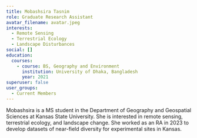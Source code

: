 ```yaml
---
title: Mobashsira Tasnim
role: Graduate Research Assistant
avatar_filename: avatar.jpeg
interests:
  - Remote Sensing 
  - Terrestrial Ecology
  - Landscape Disturbances
social: []
education:
  courses:
    - course: BS, Geography and Environment
      institution: University of Dhaka, Bangladesh
      year: 2021
superuser: false
user_groups:
  - Current Members
---
```

Mobashsira is a MS student in the Department of Geography and Geospatial Sciences at Kansas State University. She is interested in remote sensing, terrestrial ecology, and landscape change. She worked as an RA in 2023 to develop datasets of near-field diversity for experimental sites in Kansas.
